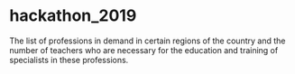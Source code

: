 # hackathon_2019
The list of professions in demand in certain regions of the country and the number of teachers who are necessary for the education and training of specialists in these professions.
